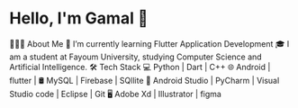  # Hello, I'm Gamal 👋
 👨🏻‍💻 About Me
      🔭 I’m currently learning Flutter Application Development
      🎓 I am a student at Fayoum University, studying Computer Science and Artificial Intelligence.
 🛠 Tech Stack
   💻   Python | Dart | C++
   🌐   Android | flutter | 
   🛢   MySQL | Firebase | SQllite
   🔧   Android Studio | PyCharm | Visual Studio code | Eclipse | Git
   🖥   Adobe Xd | Illustrator | figma 
   


